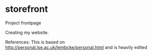 # storefront
Project frontpage

Creating my website. 


References:
This is based on http://personal.lse.ac.uk/lembcke/personal.html and is heavily edited


